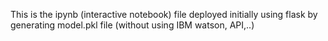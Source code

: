 This is the ipynb (interactive notebook) file deployed initially using flask by generating model.pkl file (without using IBM watson, API,..)
